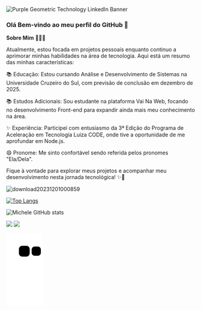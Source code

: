  ![Purple Geometric Technology LinkedIn Banner](https://github.com/micoliveira/micoliveira/assets/87742551/f37abcbe-e154-43b8-960e-750751001156)


### Olá Bem-vindo ao meu perfil do GitHub 👋



**Sobre Mim** 👩🏻‍💻

Atualmente, estou focada em projetos pessoais enquanto continuo a aprimorar minhas habilidades na área de tecnologia. Aqui está um resumo das minhas características:

📚 Educação: Estou cursando Análise e Desenvolvimento de Sistemas na Universidade Cruzeiro do Sul, com previsão de conclusão em dezembro de 2025.

📚 Estudos Adicionais: Sou estudante na plataforma Vai Na Web, focando no desenvolvimento Front-end para expandir ainda mais meu conhecimento na área.

✨ Experiência: Participei com entusiasmo da 3ª Edição do Programa de Aceleração em Tecnologia Luiza CODE, onde tive a oportunidade de me aprofundar em Node.js.

😄 Pronome: Me sinto confortável sendo referida pelos pronomes "Ela/Dela".

Fique à vontade para explorar meus projetos e acompanhar meu desenvolvimento nesta jornada tecnológica! ✨🚀




![download20231201000859](https://github.com/micoliveira/micoliveira/assets/87742551/55c55de0-0c77-4093-9733-c5c13f9d8722)


<div style="width: 200px;">
<a href="https://github.com/micoliveira/github-readme-stats">
  <img src="https://github-readme-stats.vercel.app/api/top-langs/?username=micoliveira&langs_count=8" alt="Top Langs" />
</a>
</div>

![Michele GitHub stats](https://github-readme-stats.vercel.app/api?username=micoliveira&show_icons=true&theme=dracula)


<a href = "mailto:mariamichelep@gmail.com"><img src="https://img.shields.io/badge/-Gmail-%23333?style=for-the-badge&logo=gmail&logoColor=white" target="_blank"></a>
  <a href="https://www.linkedin.com/in/michele-oliveira-969218122/" target="_blank"><img src="https://img.shields.io/badge/-LinkedIn-%230077B5?style=for-the-badge&logo=linkedin&logoColor=white" target="_blank"></a> 
  
  ![Snake animation](https://github.com/micoliveira/micoliveira/blob/output/github-contribution-grid-snake.svg)

 
